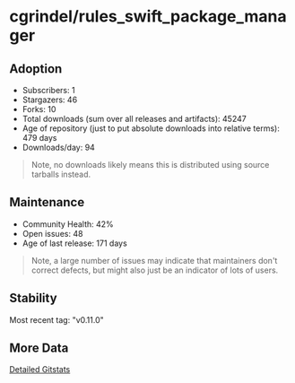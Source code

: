 # cgrindel/rules_swift_package_manager

## Adoption

- Subscribers: 1
- Stargazers: 46
- Forks: 10
- Total downloads (sum over all releases and artifacts): 45247
- Age of repository (just to put absolute downloads into relative terms): 479 days
- Downloads/day: 94

> Note, no downloads likely means this is distributed using source tarballs instead.

## Maintenance

- Community Health: 42%
- Open issues: 48
- Age of last release: 171 days

> Note, a large number of issues may indicate that maintainers don't correct defects, but might also
> just be an indicator of lots of users.

## Stability

Most recent tag: "v0.11.0"

## More Data

[Detailed Gitstats](/bazel-catalog/gitstats/cgrindel/rules_swift_package_manager)

